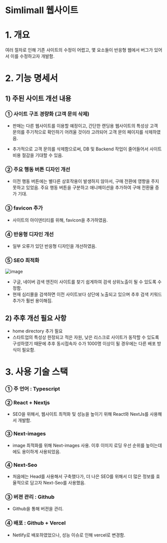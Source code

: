 # Simlimall 웹사이트

# 1. 개요

여러 절차로 인해 기존 사이트의 수정이 어렵고, 몇 요소들이 반응형 웹에서 버그가 있어서 이를 수정하고자 개발함.

# 2. 기능 명세서

## 1) 주된 사이트 개선 내용

### ① 사이트 구조 경량화 (고객 문의 삭제)

- 판매는 다른 웹사이트를 이용할 예정이고, 간단한 랜딩용 웹사이트의 특성상 고객 문의를 주기적으로 확인하기 어려울 것이라 고려되어 고객 문의 페이지를 삭제하였음.

- 추가적으로 고객 문의를 삭제함으로써, DB 및 Backend 작업이 줄어들어서 사이트 비용 절감을 기대할 수 있음.

### ② 주요 행동 버튼 디자인 개선

- 이전 행동 버튼에는 별다른 상호작용이 발생하지 않아서, 구매 전환에 영향을 주지 못하고 있었음. 주요 행동 버튼을 구분하고 애니메이션을 추가하여 구매 전환율 증가 기대.

### ③ favicon 추가

- 사이트의 아이덴티티를 위해, favicon을 추가하였음.

### ④ 반응형 디자인 개선

- 일부 오류가 있던 반응형 디자인을 개선하였음.

### ⑤ SEO 최적화

![image](https://user-images.githubusercontent.com/69471032/211142641-76f41100-5b45-445a-b3d8-95838249ea6b.png)

- 구글, 네이버 검색 엔진이 사이트를 찾기 쉽게하여 검색 상위노출이 될 수 있도록 수정함.
- 현재 심리몰을 검색하면 이전 사이트보다 상단에 노출되고 있으며 추후 검색 키워드 추가가 훨씬 용이해짐.

## 2) 추후 개선 필요 사항

- home directory 추가 필요
- 스타트업의 특성상 한정되고 적은 자원, 낮은 리스크로 사이트가 동작할 수 있도록 구성하였기 때문에 추후 동시접속자 수가 1000명 이상이 될 경우에는 다른 배포 방식이 필요함.

# 3. 사용 기술 스택

### ① 주 언어 : Typescript

### ② React + Nextjs

- SEO을 위해서, 웹사이트 최적화 및 성능을 높이기 위해 React와 NextJs를 사용해서 개발함.

### ③ Next-images

- image 최적화를 위해 Next-images 사용. 이후 이미지 로딩 우선 순위를 높이는데에도 용이하게 사용되었음.

### ④ Next-Seo

- 처음에는 Head를 사용해서 구축했다가, 더 나은 SEO를 위해서 더 많은 정보를 효율적으로 담고자 Next-Seo를 사용했음.

### ③ 버젼 관리 : Github

- Github을 통해 버젼을 관리.

### ④ 배포 : Github + Vercel

- Netlify로 배포하였었으나, 성능 이슈로 인해 vercel로 변경함.
